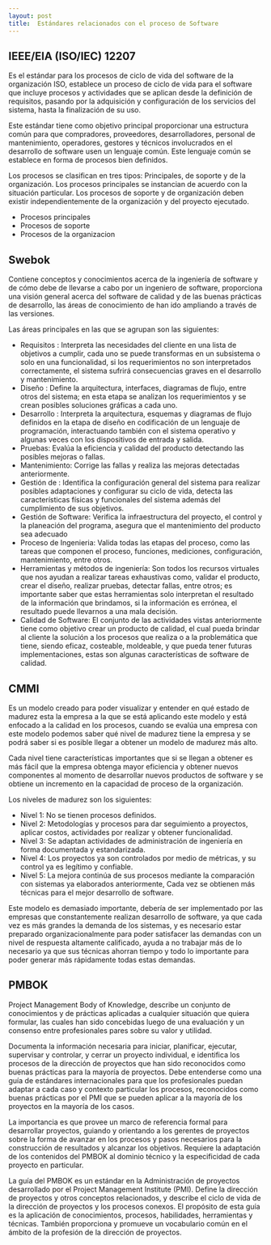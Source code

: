 ```yaml
---
layout: post
title:  Estándares relacionados con el proceso de Software 
---
```


##  IEEE/EIA (ISO/IEC) 12207 

Es el estándar para los procesos de ciclo de vida del software de la organización ISO, establece un proceso  de ciclo de vida para el software que incluye procesos y actividades que se aplican desde la definición de requisitos, pasando por la adquisición y configuración de los servicios del sistema, hasta la finalización de su uso. 

Este estándar tiene como objetivo principal proporcionar una estructura común para que compradores, proveedores, desarrolladores, personal de mantenimiento, operadores, gestores y técnicos involucrados en el desarrollo de software usen un lenguaje común. Este lenguaje común se establece en forma de procesos bien definidos.

Los procesos se clasifican en tres tipos: Principales, de soporte y de la organización.  Los procesos principales se instancian de acuerdo con la situación particular. Los procesos de soporte y de organización deben existir independientemente de la organización y del proyecto ejecutado.

-   Procesos principales
-   Procesos  de soporte 
-   Procesos de la organizacion 

## Swebok

Contiene conceptos y conocimientos acerca de la ingeniería de software y de cómo debe de llevarse a cabo por un ingeniero de software, proporciona una visión general acerca del software de calidad y de las buenas prácticas de desarrollo, las áreas de conocimiento de han ido ampliando a través de las versiones. 

Las áreas principales en las que se agrupan son las siguientes:

-   Requisitos :
Interpreta las necesidades del cliente en una lista de objetivos a cumplir, cada uno se puede transformas en un subsistema o solo en una funcionalidad, si los requerimientos no son interpretados correctamente, el sistema sufrirá consecuencias graves en el desarrollo y mantenimiento.
-   Diseño :
Define la arquitectura, interfaces, diagramas de flujo, entre otros del sistema; en esta etapa se analizan los requerimientos y se crean posibles soluciones gráficas a cada uno.
-   Desarrollo :
Interpreta la arquitectura, esquemas y diagramas de flujo definidos en la etapa de diseño en codificación de un lenguaje de programación, interactuando también con el sistema operativo y algunas veces con los dispositivos de entrada y salida.
-   Pruebas:
Evalúa la eficiencia y calidad del producto detectando las posibles mejoras o fallas.
-   Mantenimiento:
Corrige las fallas y realiza las mejoras detectadas anteriormente.
-   Gestión de :
Identifica la configuración general del sistema para realizar posibles adaptaciones y configurar su ciclo de vida, detecta las características físicas y funcionales del sistema además del cumplimiento de sus objetivos.
-   Gestión de  Software:
Verifica la infraestructura del proyecto, el control y la planeación del programa, asegura que el mantenimiento del producto sea adecuado 
-   Proceso de Ingenieria:
Valida todas las etapas del proceso, como las tareas que componen el proceso, funciones, mediciones, configuración, mantenimiento, entre otros.
-   Herramientas y métodos de ingeniería:
Son todos los recursos virtuales que nos ayudan a realizar tareas exhaustivas como, validar el producto, crear el diseño, realizar pruebas, detectar fallas, entre otros; es importante saber que estas herramientas solo interpretan el resultado de la información que brindamos, si la información es errónea, el resultado puede llevarnos a una mala decisión. 
-   Calidad de Software:
El conjunto de las actividades vistas anteriormente tiene como objetivo crear un producto de calidad, el cual pueda brindar al cliente la solución a los procesos que realiza o a la problemática que tiene, siendo eficaz, costeable, moldeable, y que pueda tener futuras implementaciones, estas son algunas características de software de calidad. 

## CMMI

Es un modelo creado para poder visualizar y entender en qué estado de madurez esta la empresa  a la que se está aplicando este modelo y está enfocado a la calidad en los procesos, cuando se evalúa  una empresa con este modelo podemos saber qué nivel de madurez tiene la empresa y se podrá saber si es posible llegar a obtener un modelo de madurez más alto.

Cada nivel tiene características importantes que si se llegan a obtener es más fácil que la empresa obtenga mayor eficiencia y obtener nuevos componentes al momento de desarrollar nuevos productos de software y se obtiene un incremento en la capacidad de proceso de la organización.

Los niveles de madurez son los siguientes:

-   Nivel 1: No se tienen procesos definidos.
-   Nivel 2: Metodologías y procesos para dar seguimiento a proyectos, aplicar costos, actividades por realizar y obtener funcionalidad.
-   Nivel 3: Se adaptan actividades de administración de ingeniería en forma documentada y estandarizada.
-   Nivel 4: Los proyectos ya son controlados por medio de métricas, y su control ya es legítimo y confiable.
-   Nivel 5: La mejora continúa de sus procesos mediante la comparación con sistemas ya elaborados anteriormente, Cada vez se obtienen más técnicas para el mejor desarrollo de software.

Este modelo es demasiado importante, debería de ser implementado por las empresas que constantemente realizan desarrollo de software, ya que cada vez es más grandes la demanda de los sistemas, y es necesario estar preparado organizacionalmente para poder satisfacer las demandas con un nivel de respuesta altamente calificado, ayuda a no trabajar más de lo necesario ya que sus técnicas ahorran tiempo y todo lo importante para poder generar más rápidamente todas estas demandas.  

## PMBOK

Project Management Body of Knowledge, describe un conjunto de conocimientos y de prácticas aplicadas a cualquier situación que quiera formular, las cuales han sido concebidas luego de una evaluación y un consenso entre profesionales pares sobre su valor y utilidad.

Documenta la información necesaria para iniciar, planificar, ejecutar, supervisar y controlar, y cerrar un proyecto individual, e identifica los procesos de la dirección de proyectos que han sido reconocidos como buenas prácticas para la mayoría de proyectos. Debe entenderse como una guía de estándares internacionales para que los profesionales puedan adaptar a cada caso y contexto particular los procesos, reconocidos como buenas prácticas por el PMI que se pueden aplicar a la mayoría de los proyectos en la mayoría de los casos.

La importancia es que provee un marco de referencia formal para desarrollar proyectos, guiando y orientando a los gerentes de proyectos sobre la forma de avanzar en los procesos y pasos necesarios para la construcción de resultados y alcanzar los objetivos. Requiere la adaptación de los contenidos del PMBOK al dominio técnico y la especificidad de cada proyecto en particular.

La guía del PMBOK  es un estándar en la Administración de proyectos desarrollado por el Project Management Institute (PMI). Define la dirección de proyectos y otros conceptos relacionados, y describe el ciclo de vida de la dirección de proyectos y los procesos conexos. El propósito de esta guía es la aplicación de conocimientos, procesos, habilidades, herramientas y técnicas. También proporciona y promueve un vocabulario común en el ámbito de la profesión de la dirección de proyectos.











